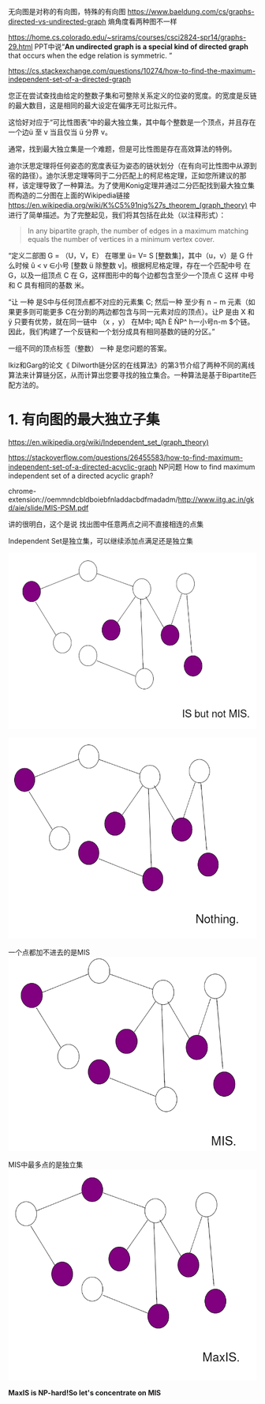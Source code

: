 




无向图是对称的有向图，特殊的有向图 https://www.baeldung.com/cs/graphs-directed-vs-undirected-graph 熵角度看两种图不一样

https://home.cs.colorado.edu/~srirams/courses/csci2824-spr14/graphs-29.html PPT中说“**An undirected graph is a special kind of directed graph** that occurs when the edge relation is symmetric.  ”


https://cs.stackexchange.com/questions/10274/how-to-find-the-maximum-independent-set-of-a-directed-graph







您正在尝试查找由给定的整数子集和可整除关系定义的位姿的宽度。的宽度是反链的最大数目，这是相同的最大设定在偏序无可比拟元件。

这恰好对应于“可比性图表”中的最大独立集，其中每个整数是一个顶点，并且存在一个边ü 至 v 当且仅当 ü 分界 v。

通常，找到最大独立集是一个难题，但是可比性图是存在高效算法的特例。

迪尔沃思定理将任何姿态的宽度表征为姿态的链状划分（在有向可比性图中从源到宿的路径）。迪尔沃思定理等同于二分匹配上的柯尼格定理，正如您所建议的那样，该定理导致了一种算法。为了使用Konig定理并通过二分匹配找到最大独立集而构造的二分图在上面的Wikipedia链接 https://en.wikipedia.org/wiki/K%C5%91nig%27s_theorem_(graph_theory) 中进行了简单描述。为了完整起见，我们将其包括在此处（以注释形式）：

> In any bipartite graph, the number of edges in a maximum matching equals the number of vertices in a minimum vertex cover.

“定义二部图 G = （U，V，E） 在哪里 ü= V= S [整数集]，其中（u，v）是 G 什么时候 û < v ∈小号 [整数 ü 除整数 v]。根据柯尼格定理，存在一个匹配中号 在 G，以及一组顶点 C 在 G，这样图形中的每个边都包含至少一个顶点 C 这样 中号 和 C 具有相同的基数 米。

“让 一种 是S中与任何顶点都不对应的元素集 C; 然后一种 至少有 n − m 元素（如果更多则可能更多 C在分割的两边都包含与同一元素对应的顶点）。让P 是由 X 和 ÿ 只要有优势，就在同一链中 （x ，y） 在M中; 吨ħ È ÑP^ h一小号n-m $个链。因此，我们构建了一个反链和一个划分成具有相同基数的链的分区。”

一组不同的顶点标签（整数） 一种 是您问题的答案。

Ikiz和Garg的论文《 Dilworth链分区的在线算法》的第3节介绍了两种不同的离线算法来计算链分区，从而计算出您要寻找的独立集合。一种算法是基于Bipartite匹配方法的。







# 1. 有向图的最大独立子集
https://en.wikipedia.org/wiki/Independent_set_(graph_theory)







https://stackoverflow.com/questions/26455583/how-to-find-maximum-independent-set-of-a-directed-acyclic-graph NP问题 How to find maximum independent set of a directed acyclic graph?



chrome-extension://oemmndcbldboiebfnladdacbdfmadadm/http://www.iitg.ac.in/gkd/aie/slide/MIS-PSM.pdf

讲的很明白，这个是说 找出图中任意两点之间不直接相连的点集


Independent Set是独立集，可以继续添加点满足还是独立集

![](_v_images/20210527204112771_17155.png)









![](_v_images/20210527204123436_16484.png)

一个点都加不进去的是MIS
![](_v_images/20210527204132315_23654.png)

MIS中最多点的是独立集
![](_v_images/20210527204141842_2791.png)



**MaxIS is NP-hard!So let's concentrate on MIS**

































































































